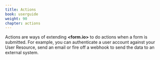```yaml
---
title: Actions
book: userguide
weight: 90
chapter: actions
---
```

Actions are ways of extending **&lt;<span class="text-primary">form</span>.<span class="text-secondary">io</span>&gt;** to do actions when a form is submitted. For example, you can authenticate a user account against your User Resource, send an email or fire off a webhook to send the data to an external system.
